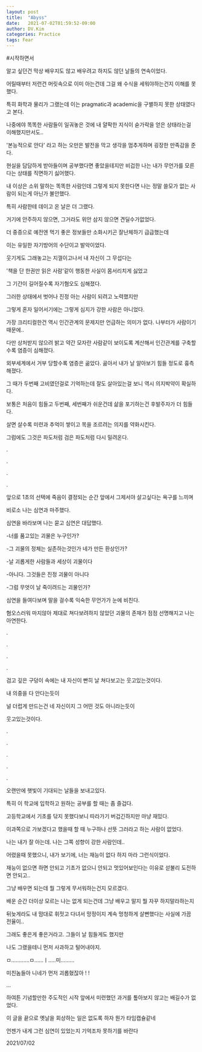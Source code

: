 ```yaml
---
layout: post
title:  "Abyss"
date:   2021-07-02T01:59:52-09:00
author: DV.Kim
categories: Practice
tags: Fear
---
```


#시작하면서

알고 싶던건 막상 배우지도 않고 배우려고 하지도 않던 날들의 연속이었다. 

어릴때부터 저런건 머릿속으로 이미 아는건데 그걸 왜 수식을 세워야하는건지 이해를 못했다. 

특히 화학과 물리가 그랬는데 이는 pragmatic과 academic을 구별하지 못한 상태였다고 본다. 

나중에야 똑똑한 사람들이 일궈놓은 것에 내 얄팍한 지식이 숟가락을 얻은 상태라는걸 이해했지만서도..


'본능적으로 안다' 라고 하는 오만은 발전을 막고 생각을 멈추게하며 
굉장한 만족감을 준다. 

현실을 담담하게 받아들이며 공부했다면 좋았을테지만
비겁한 나는 내가 무언가를 모른다는 상태를 직면하기 싫어했다.

내 이상은 소위 말하는 똑똑한 사람인데 그렇게 되지 못한다면 
나는 정말 쓸모가 없는 사람이 되는게 아닌가 불안했다. 

특히 사람한테 데이고 온 날은 더 그랬다. 

거기에 안주하지 않으면, 그거라도 위안 삼지 않으면 견딜수가없었다.


더 중증으로 예전엔 먹기 좋은 정보들만 소화시키곤 잘난체하기 급급했는데

이는 유일한 자기방어의 수단이고 발악이었다. 

웃기게도 그래놓고는 지껄이고나서 내 자신이 그 무섭다는 

'책을 단 한권만 읽은 사람'같이 행동한 사실이 몸서리치게 싫었고 

그 기간이 길어질수록 자기혐오도 심해졌다. 

그러한 상태에서 벗어나 진정 아는 사람이 되려고 노력했지만 

그렇게 혼자 일어서기에는 그렇게 심지가 강한 사람은 아니었다.

가장 크리티컬한건 역시 인간관계의 문제지만 언급하는 의미가 없다. 나부터가 사람이기때문에..  

다만 상처받지 않으려 밝고 약간 모자란 사람같이 보이도록 계산해서 인간관계를 구축할수록 염증이 심해졌다. 

외부세계에서 거부 당할수록 염증은 곪았다. 곪아서 내가 날 알아보기 힘들 정도로 흉측해졌다.


그 때가 두번째 고비였던걸로 기억하는데 잘도 살아있는걸 보니 역시 의지박약이 확실하다.

보통은 처음이 힘들고 두번째, 세번째가 쉬운건데 삶을 포기하는건 후발주자가 더 힘들다.

살면 살수록 미련과 추억이 쌓이고 목을 조르려는 의지를 약화시킨다.

그럼에도 그것은 파도처럼 검은 파도처럼 다시 밀려온다.

.

.

.

.


앞으로 1초의 선택에 죽음이 결정되는 순간 앞에서 그제서야 살고싶다는 욕구를 느끼며 

비로소 나는 심연과 마주했다. 


심연을 바라보며 나는 묻고 심연은 대답했다.

-너를 품고있는 괴물은 누구인가? 

-그 괴물의 정체는 실존하는것인가 네가 만든 환상인가? 

-날 괴롭게한 사람들과 세상이 괴물이다 

-아니다. 그것들은 진정 괴물이 아니다

-그럼 무엇이 날 죽이려드는 괴물인가?



심연을 들여다보며 말을 걸수록 익숙한 무언가가 눈에 비친다.

혐오스러워 마지않아 제대로 쳐다보려하지 않았던 괴물의 존재가 점점 선명해지고 나는 아연한다.

.

.

.

.


검고 깊은 구덩이 속에는 내 자신이 빤히 날 쳐다보고는 웃고있는것이다. 

내 의중을 다 안다는듯이

널 더럽게 만드는건 네 자신이지 그 어떤 것도 아니라는듯이


웃고있는것이다.


.

.

.

.

.

오랜만에 햇빛이 기대되는 날들을 보내고있다.

특히 이 학교에 입학하고 원하는 공부를 할 때는 좀 즐겁다.

고등학교에서 기초를 닦지 못했다보니 따라가기 버겁긴하지만 마냥 재밌다.

이과쪽으로 가보겠다고 했을때 할 때 누구하나 선뜻 그러라고 하는 사람이 없었다. 

나는 내가 잘 아는데. 나는 그쪽 성향이 강한 사람인데.. 

어렸을때 못했으니, 내가 보기에, 너는 재능이 없다 하지 마라 그런식이었다.

재능이 없으면 하면 안되고 기초가 없으니 안되고 멋있어보인다는 이유로 섣불리 도전하면 안되고.. 

그냥 배우면 되는데 뭘 그렇게 무서워하는건지 모르겠다. 

배운 순간 더이상 모르는 나는 없게 되는건데 그냥 배우고 말지 뭘 자꾸 하지말라하는지

뒤늦게라도 내 맘대로 휘젓고 다녀서 망정이지 계속 멍청하게 살뻔했다는 사실에 가끔 전율이.. 

그래도 좋은게 좋은거라고. 그들이 날 힘들게도 했지만 

나도 그랬을테니 먼저 사과하고 털어내야지.



ㅁ............ㅁ......ㅣ.....미.........

미친놈들아 니네가 먼저 괴롭혔잖아 ! !



...



하여튼 기념할만한 주도적인 시작 앞에서 미련했던 과거를 톺아보지 않고는 배길수가 없었다.

이 글을 끝으로 옛날을 회상하는 일은 없도록 하자
뭔가 타임캡슐같네


언젠가 내게 그런 심연이 있었는지 기억조차 못하기를 바란다

2021/07/02 
